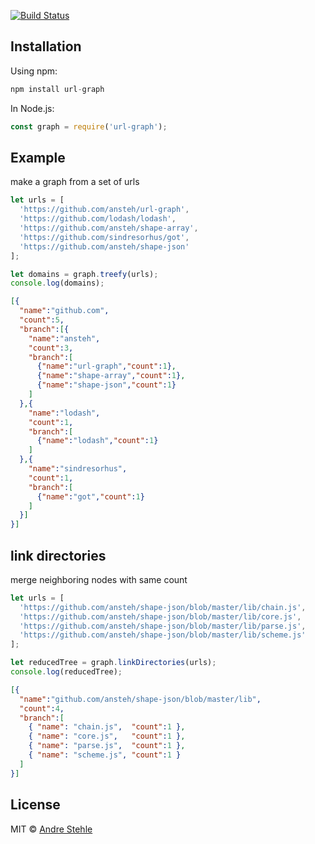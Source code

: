 [![Build Status](https://api.travis-ci.org/ansteh/url-graph.svg?branch=master)](https://travis-ci.org/ansteh/url-graph)

## Installation

Using npm:

```js
npm install url-graph
```
In Node.js:

```js
const graph = require('url-graph');
```

## Example
make a graph from a set of urls

```js
let urls = [
  'https://github.com/ansteh/url-graph',
  'https://github.com/lodash/lodash',
  'https://github.com/ansteh/shape-array',
  'https://github.com/sindresorhus/got',
  'https://github.com/ansteh/shape-json'
];

let domains = graph.treefy(urls);
console.log(domains);
```
```json
[{
  "name":"github.com",
  "count":5,
  "branch":[{
    "name":"ansteh",
    "count":3,
    "branch":[
      {"name":"url-graph","count":1},
      {"name":"shape-array","count":1},
      {"name":"shape-json","count":1}
    ]
  },{
    "name":"lodash",
    "count":1,
    "branch":[
      {"name":"lodash","count":1}
    ]
  },{
    "name":"sindresorhus",
    "count":1,
    "branch":[
      {"name":"got","count":1}
    ]
  }]
}]
```

## link directories
merge neighboring nodes with same count

```js
let urls = [
  'https://github.com/ansteh/shape-json/blob/master/lib/chain.js',
  'https://github.com/ansteh/shape-json/blob/master/lib/core.js',
  'https://github.com/ansteh/shape-json/blob/master/lib/parse.js',
  'https://github.com/ansteh/shape-json/blob/master/lib/scheme.js'
];

let reducedTree = graph.linkDirectories(urls);
console.log(reducedTree);
```
```json
[{
  "name":"github.com/ansteh/shape-json/blob/master/lib",
  "count":4,
  "branch":[
    { "name": "chain.js",  "count":1 },
    { "name": "core.js",   "count":1 },
    { "name": "parse.js",  "count":1 },
    { "name": "scheme.js", "count":1 }
  ]
}]
```

## License

MIT © [Andre Stehle](https://github.com/ansteh)

